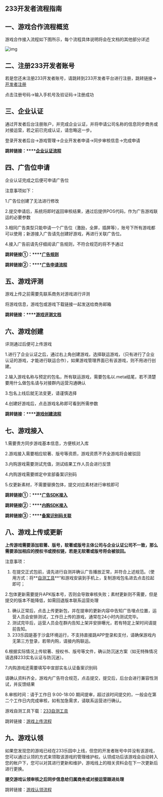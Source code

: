 ## **233开发者流程指南**

## 一、游戏合作流程概览

游戏合作接入流程如下图所示，每个流程具体说明将会在文档的其他部分详述

![img](https://arkimg.ark.online/(null)-20240520170118194.png)

##  

## 二、注册233开发者账号

若是您还未注册233开发者账号，请跳转到233开发者平台进行注册，跳转链接→[开发者注册](https://dev.233leyuan.com/#/register)

点击注册号码→输入手机号及验证码→注册成功

## 三、企业认证

通过开发者后台注册账户，并完成企业认证，并将申请公司名称的信息同步商务或对接运营，若之前已完成认证，请忽略这一步。

登录开发者后台→游戏管理→企业开发者申请→同步审核信息→完成申请

**跳转链接：****[企业认证流程](https://dev.233leyuan.com/#/doc/12009)**

## 四、广告位申请

企业认证完成之后便可申请广告位

注意事项如下：

1.广告位创建了无法进行修改

2.提交申请后，系统将即时返回审核结果，通过后提供POS代码，作为广告游戏联运的必要参数

3.相同广告类型只能申请一个广告位（激励，全屏，插屏等），账号下所有游戏都可以使用；新游接入广告请先创建好游戏，再进行关联广告位。

4.接入广告前请先仔细阅读广告规则，不符合规范的将不予通过

**跳转链接①：****[广告规则](https://dev.233leyuan.com/#/doc/16001)**

**跳转链接②：****[广告申请流程](https://dev.233leyuan.com/#/doc/12005)**

## 五、游戏评测

游戏上传之前需要先联系商务对游戏进行评测

将游戏信息，游戏包或游戏下载链接一起发送给商务邮箱

**跳转链接：****[游戏评测文档](https://dev.233leyuan.com/#/doc/12010)**

## 六、游戏创建

评测通过后便可上传游戏

1.进行了企业认证之后，通过右上角创建游戏，选择联运游戏，（只有进行了企业认证的游戏，才能进行联运合作），如果游戏管理界面已有该游戏，则不用进行创建。

2.输入游戏名称与预定的包名，所有联运游戏，需要包名以.meta结尾，若不清楚要用什么做包名请与对接群内运营沟通确认

3.包名上线后就无法变更，请谨慎选择

4.创建好游戏后，点击游戏名称即可看到所需参数

**跳转链接：****[游戏创建流程](https://dev.233leyuan.com/#/doc/13007)**

## 七、游戏接入

1.需要贵方同步游戏基本信息，方便核对入库

2.游戏接入需要相应软著、版号等资质，游戏资质不齐全游戏将会被驳回

3.内购游戏需要测试充值，测试结果工作人员会进行反馈

4.内购游戏需要绑定中宣部备案识别码

5.仅更新素材，不需要替换包体，提交对应素材进行审核即可

**跳转链接①：****[广告SDK接入](https://dev.233leyuan.com/#/doc/5002)**

**跳转链接②：****[内购SDK接入](https://dev.233leyuan.com/#/doc/7001)**

**跳转链接③：****[备案识别码关联](https://dev.233leyuan.com/#/doc/14001)**

## 八、游戏上传或更新

**上传游戏需要添加软著、版号，软著或版号主体公司与企业认证公司不一致，那么需要添加相应的授权书或授权链，若是无软著或版号将会被驳回。**

注意事项：

1. 在提交正式包前，请先进行自测并确认广告播放正常，并符合上述规范。（使用方式：将**[自测工具](https://dev.233leyuan.com/#/ad_process)**“和游戏安装到手机上，复制游戏包名进去点击拉起即可；

2.包体更新需要提升APK版本号，否则会导致审核失败；素材更新则不需要，但是提交的版本不能降低，如需回退版本联系运营处理

1. 确认正常后，点击上传更新包，并在提审的更新内容中告知广告埋点位置，运营人员会安排测试，工作日上传的游戏，通常在24小时内测试完毕。
2. 测试完毕后，运营人员会在群内告知上架并安排曝光，若有特定上架时间请提前告知。
3. 233乐园是基于沙盒环境运行，不支持直接跳APP登录和支付，请确保游戏内无第三方登录，若带内购，请接内购联运。

6.根据实际情况上传软著、授权书、版号等文件，确认防沉迷方案（如无特殊情况请选择233实名认证与防沉迷）。

7.内购游戏还需要填写中宣部实名认证备案识别码

请确认资料齐全，游戏内广告符合规范，点击提交，提交后，后台会进行兼容性测试，并反馈结果

8.审核时间：请于工作日 9:00-18:00 期间提审，超过该时间提交的，一般会在第二个工作日内完成审核，如有加急需求，请联系运营进行确认。

游戏自测工具下载：[233自测工具](https://dev.233leyuan.com/#/ad_process)

跳转链接：[游戏上传流程](https://dev.233leyuan.com/#/doc/13008)

## 九、游戏认领

如果您发现您的游戏已经在233乐园中上线，但您的开发者账号中并没有该游戏，您可以通过认领的方式来领取该游戏的管理维护权。认领成功后该游戏会自动转入您的帐户下，您可以对其进行更新和维护，游戏线上的相关资料会在下一次更新后进行更换。

**提交游戏认领审核之后同步信息给归属商务或对接运营跟进处理**

跳转链接：[游戏认领流程](https://dev.233leyuan.com/#/doc/12011)